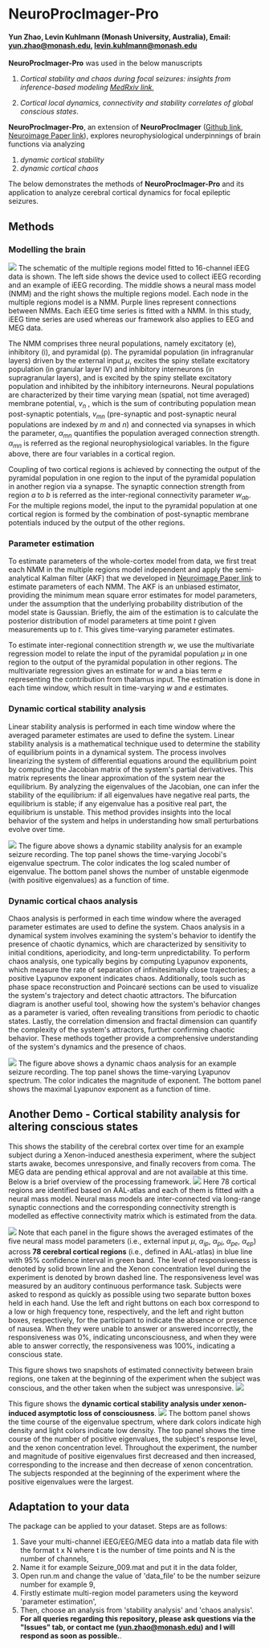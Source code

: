 # NeuroProcImager-Pro
#### Yun Zhao, Levin Kuhlmann (Monash University, Australia), Email: yun.zhao@monash.edu, levin.kuhlmann@monash.edu

**NeuroProcImager-Pro** was used in the below manuscripts 

1. *Cortical stability and chaos during focal seizures: insights from inference-based modeling [MedRxiv link](https://www.medrxiv.org/content/10.1101/2024.11.27.24317815v1)*,

2. *Cortical local dynamics, connectivity and stability correlates of global conscious states*.

**NeuroProcImager-Pro**, an extension of **NeuroProcImager** ([Github link](https://github.com/yundumbledore/NeuroProcImager/tree/main), [Neuroimage Paper link](https://www.sciencedirect.com/science/article/pii/S1053811922007078)), explores neurophysiological underpinnings of brain functions via analyzing
1. *dynamic cortical stability*
2. *dynamic cortical chaos*

The below demonstrates the methods of **NeuroProcImager-Pro** and its application to analyze cerebral cortical dynamics for focal epileptic seizures. 


## Methods

### Modelling the brain
![](assets/Framework.png)
The schematic of the multiple regions model fitted to 16-channel iEEG data is shown. The left side shows the device used to collect iEEG recording and an example of iEEG recording. The middle shows a neural mass model (NMM) and the right shows the multiple regions model. Each node in the multiple regions model is a NMM. Purple lines represent connections between NMMs. Each iEEG time series is fitted with a NMM. In this study, iEEG time series are used whereas our framework also applies to EEG and MEG data.

The NMM comprises three neural populations, namely excitatory (e), inhibitory (i), and pyramidal (p). The pyramidal population (in infragranular layers) driven by the external input $\mu$, excites the spiny stellate excitatory population (in granular layer IV) and inhibitory interneurons (in supragranular layers), and is excited by the spiny stellate excitatory population and inhibited by the inhibitory interneurons. Neural populations are characterized by their time varying mean (spatial, not time averaged) membrane potential, $v_n$ , which is the sum of contributing population mean post-synaptic potentials, $v_{mn}$ (pre-synaptic and post-synaptic neural populations are indexed by $m$ and $n$) and connected via synapses in which the parameter, $\alpha_{mn}$ quantifies the population averaged connection strength. $\alpha_{mn}$ is referred as the regional neurophysiological variables. In the figure above, there are four variables in a cortical region.

Coupling of two cortical regions is achieved by connecting the output of the pyramidal population in one region to the input of the pyramidal population in another region via a synapse. The synaptic connection strength from region $a$ to $b$ is referred as the inter-regional connectivity parameter $w_{ab}$. For the multiple regions model, the input to the pyramidal population at one cortical region is formed by the combination of post-synaptic membrane potentials induced by the output of the other regions.

### Parameter estimation
To estimate parameters of the whole-cortex model from data, we first treat each NMM in the multiple regions model independent and apply the semi-analytical Kalman filter (AKF) that we developed in [Neuroimage Paper link](https://www.sciencedirect.com/science/article/pii/S1053811922007078) to estimate parameters of each NMM. The AKF is an unbiased estimator, providing the minimum mean square error estimates for model parameters, under the assumption that the underlying probability distribution of the model state is Gaussian. Briefly, the aim of the estimation is to calculate the posterior distribution of model parameters at time point $t$ given measurements up to $t$. This gives time-varying parameter estimates.

To estimate inter-regional connectition strength $w$, we use the multivariate regression model to relate the input of the pyramidal population $\mu$ in one region to the output of the pyramidal population in other regions. The multivariate regression gives an estimate for $w$ and a bias term $e$ representing the contribution from thalamus input. The estimation is done in each time window, which result in time-varying $w$ and $e$ estimates.

### Dynamic cortical stability analysis
Linear stability analysis is performed in each time window where the averaged parameter estimates are used to define the system. Linear stability analysis is a mathematical technique used to determine the stability of equilibrium points in a dynamical system. The process involves linearizing the system of differential equations around the equilibrium point by computing the Jacobian matrix of the system's partial derivatives. This matrix represents the linear approximation of the system near the equilibrium. By analyzing the eigenvalues of the Jacobian, one can infer the stability of the equilibrium: if all eigenvalues have negative real parts, the equilibrium is stable; if any eigenvalue has a positive real part, the equilibrium is unstable. This method provides insights into the local behavior of the system and helps in understanding how small perturbations evolve over time.

![](figures/Seizure_3_dynamic_stability.png)
The figure above shows a dynamic stability analysis for an example seizure recording. The top panel shows the time-varying Jocobi's eigenvalue spectrum. The color indicates the log scaled number of eigenvalue. The bottom panel shows the number of unstable eigenmode (with positive eigenvalues) as a function of time.

### Dynamic cortical chaos analysis
Chaos analysis is performed in each time window where the averaged parameter estimates are used to define the system. Chaos analysis in a dynamical system involves examining the system's behavior to identify the presence of chaotic dynamics, which are characterized by sensitivity to initial conditions, aperiodicity, and long-term unpredictability. To perform chaos analysis, one typically begins by computing Lyapunov exponents, which measure the rate of separation of infinitesimally close trajectories; a positive Lyapunov exponent indicates chaos. Additionally, tools such as phase space reconstruction and Poincaré sections can be used to visualize the system's trajectory and detect chaotic attractors. The bifurcation diagram is another useful tool, showing how the system's behavior changes as a parameter is varied, often revealing transitions from periodic to chaotic states. Lastly, the correlation dimension and fractal dimension can quantify the complexity of the system's attractors, further confirming chaotic behavior. These methods together provide a comprehensive understanding of the system's dynamics and the presence of chaos.

![](figures/Seizure_3_dynamic_chaos.png)
The figure above shows a dynamic chaos analysis for an example seizure recording. The top panel shows the time-varying Lyapunov spectrum. The color indicates the magnitude of exponent. The bottom panel shows the maximal Lyapunov exponent as a function of time.

## Another Demo - Cortical stability analysis for altering conscious states
This shows the stability of the cerebral cortex over time for an example subject during a Xenon-induced anesthesia experiment, where the subject starts awake, becomes unresponsive, and finally recovers from coma. The MEG data are pending ethical approval and are not available at this time. Below is a brief overview of the processing framework.
![](assets/whole_cortex_model.png)
Here 78 cortical regions are identified based on AAL-atlas and each of them is fitted with a neural mass model. Neural mass models are inter-connected via long-range synaptic connections and the corresponding connectivity strength is modelled as effective connectivity matrix which is estimated from the data.

![](assets/regional_variables_estimates.png)
Note that each panel in the figure shows the averaged estimates of the five neural mass model parameters (i.e., external input $\mu$, $\alpha_{ip}$, $\alpha_{pi}$, $\alpha_{pe}$, $\alpha_{ep}$) across **78 cerebral cortical regions** (i.e., defined in AAL-atlas) in blue line with 95% confidence interval in green band. The level of responsiveness is denoted by solid brown line and the Xenon concentration level during the experiment is denoted by brown dashed line. The responsiveness level was measured by an auditory continuous performance task. Subjects were asked to respond as quickly as possible using two separate button boxes held in each hand. Use the left and right buttons on each box correspond to a low or high frequency tone, respectively, and the left and right button boxes, respectively, for the participant to indicate the absence or presence of nausea. When they were unable to answer or answered incorrectly, the responsiveness was 0%, indicating unconsciousness, and when they were able to answer correctly, the responsiveness was 100%, indicating a conscious state.

This figure shows two snapshots of estimated connectivity between brain regions, one taken at the beginning of the experiment when the subject was conscious, and the other taken when the subject was unresponsive.
![](assets/inter-regional_connectivity_estimates.png)

This figure shows the **dynamic cortical stability analysis under xenon-induced asymptotic loss of consciousness**.
![](assets/dynamic_stability.png)
The bottom panel shows the time course of the eigenvalue spectrum, where dark colors indicate high density and light colors indicate low density. The top panel shows the time course of the number of positive eigenvalues, the subject's response level, and the xenon concentration level. Throughout the experiment, the number and magnitude of positive eigenvalues ​​first decreased and then increased, corresponding to the increase and then decrease of xenon concentration. The subjects responded at the beginning of the experiment where the positive eigenvalues ​​were the largest.

## Adaptation to your data
The package can be applied to your dataset. Steps are as follows:
1. Save your multi-channel iEEG/EEG/MEG data into a matlab data file with the format t x N where t is the number of time points and N is the number of channels,
2. Name it for example Seizure_009.mat and put it in the data folder,
3. Open run.m and change the value of 'data_file' to be the number seizure number for example 9,
4. Firstly estimate multi-region model parameters using the keyword 'parameter estimation',
5. Then, choose an analysis from 'stability analysis' and 'chaos analysis'.
**For all queries regarding this repository, please ask questions via the "Issues" tab, or contact me (yun.zhao@monash.edu) and I will respond as soon as possible.**.
